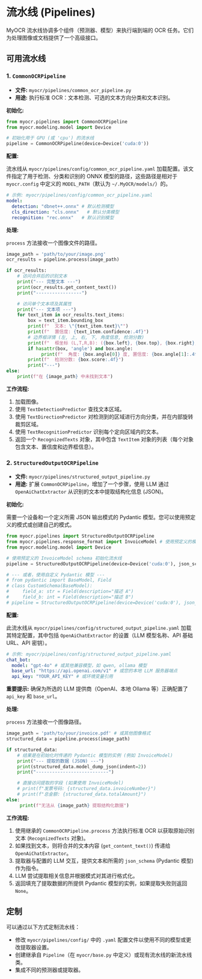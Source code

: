 # 流水线 (Pipelines)

MyOCR 流水线协调多个组件（预测器、模型）来执行端到端的 OCR 任务。它们为处理图像或文档提供了一个高级接口。

## 可用流水线

### 1. `CommonOCRPipeline`

*   **文件:** `myocr/pipelines/common_ocr_pipeline.py`
*   **用途:** 执行标准 OCR：文本检测、可选的文本方向分类和文本识别。

**初始化:**

```python
from myocr.pipelines import CommonOCRPipeline
from myocr.modeling.model import Device

# 初始化用于 GPU (或 'cpu') 的流水线
pipeline = CommonOCRPipeline(device=Device('cuda:0'))
```

**配置:**

流水线从 `myocr/pipelines/config/common_ocr_pipeline.yaml` 加载配置。该文件指定了用于检测、分类和识别的 ONNX 模型的路径，这些路径是相对于 `myocr.config` 中定义的 `MODEL_PATH`（默认为 `~/.MyOCR/models/`）的。

```yaml
# 示例: myocr/pipelines/config/common_ocr_pipeline.yaml
model:
  detection: "dbnet++.onnx" # 默认检测模型
  cls_direction: "cls.onnx"   # 默认分类模型
  recognition: "rec.onnx"   # 默认识别模型
```

**处理:**

`process` 方法接收一个图像文件的路径。

```python
image_path = 'path/to/your/image.png'
ocr_results = pipeline.process(image_path)

if ocr_results:
    # 访问合并后的识别文本
    print("--- 完整文本 ---")
    print(ocr_results.get_content_text())
    print("-----------------")

    # 访问单个文本项及其属性
    print("--- 文本项 ---")
    for text_item in ocr_results.text_items:
        box = text_item.bounding_box
        print(f"  文本: \"{text_item.text}\"")
        print(f"  置信度: {text_item.confidence:.4f}")
        # 边界框详情 (左, 上, 右, 下, 角度信息, 检测分数)
        print(f"  框坐标 (L,T,R,B): ({box.left}, {box.top}, {box.right}, {box.bottom})") 
        if hasattr(box, 'angle') and box.angle:
             print(f"  角度: {box.angle[0]} 度, 置信度: {box.angle[1]:.4f}")
        print(f"  检测分数: {box.score:.4f}")
        print("---")
else:
    print(f"在 {image_path} 中未找到文本")
```

**工作流程:**

1.  加载图像。
2.  使用 `TextDetectionPredictor` 查找文本区域。
3.  使用 `TextDirectionPredictor` 对检测到的区域进行方向分类，并在内部旋转裁剪区域。
4.  使用 `TextRecognitionPredictor` 识别每个定向区域内的文本。
5.  返回一个 `RecognizedTexts` 对象，其中包含 `TextItem` 对象的列表（每个对象包含文本、置信度和边界框信息）。

### 2. `StructuredOutputOCRPipeline`

*   **文件:** `myocr/pipelines/structured_output_pipeline.py`
*   **用途:** 扩展 `CommonOCRPipeline`，增加了一个步骤，使用 LLM 通过 `OpenAiChatExtractor` 从识别的文本中提取结构化信息 (JSON)。

**初始化:**

需要一个设备和一个定义所需 JSON 输出模式的 Pydantic 模型。您可以使用预定义的模式或创建自己的模式。

```python
from myocr.pipelines import StructuredOutputOCRPipeline
from myocr.pipelines.response_format import InvoiceModel # 使用预定义的模型
from myocr.modeling.model import Device

# 使用预定义的 InvoiceModel schema 初始化流水线
pipeline = StructuredOutputOCRPipeline(device=Device('cuda:0'), json_schema=InvoiceModel)

# --- 或者，使用自定义 Pydantic 模型 ---
# from pydantic import BaseModel, Field
# class CustomSchema(BaseModel):
#     field_a: str = Field(description="描述 A")
#     field_b: int = Field(description="描述 B")
# pipeline = StructuredOutputOCRPipeline(device=Device('cuda:0'), json_schema=CustomSchema)
```

**配置:**

此流水线从 `myocr/pipelines/config/structured_output_pipeline.yaml` 加载其特定配置，其中包括 `OpenAiChatExtractor` 的设置（LLM 模型名称、API 基础 URL、API 密钥）。

```yaml
# 示例: myocr/pipelines/config/structured_output_pipeline.yaml
chat_bot:
  model: "gpt-4o" # 或其他兼容模型，如 qwen, ollama 模型
  base_url: "https://api.openai.com/v1" # 或您的本地 LLM 服务器端点
  api_key: "YOUR_API_KEY" # 或环境变量引用
```
**重要提示:** 确保为所选的 LLM 提供商（OpenAI、本地 Ollama 等）正确配置了 `api_key` 和 `base_url`。

**处理:**

`process` 方法接收一个图像路径。

```python
image_path = 'path/to/your/invoice.pdf' # 或其他图像格式
structured_data = pipeline.process(image_path)

if structured_data:
    # 结果是在初始化时传递的 Pydantic 模型的实例 (例如 InvoiceModel)
    print("--- 提取的数据 (JSON) ---")
    print(structured_data.model_dump_json(indent=2))
    print("---------------------------")

    # 直接访问提取的字段 (如果使用 InvoiceModel)
    # print(f"发票号码: {structured_data.invoiceNumber}")
    # print(f"总金额: {structured_data.totalAmount}")
else:
     print(f"无法从 {image_path} 提取结构化数据")

```

**工作流程:**

1.  使用继承的 `CommonOCRPipeline.process` 方法执行标准 OCR 以获取原始识别文本 (`RecognizedTexts` 对象)。
2.  如果找到文本，则将合并的文本内容 (`get_content_text()`) 传递给 `OpenAiChatExtractor`。
3.  提取器与配置的 LLM 交互，提供文本和所需的 `json_schema` (Pydantic 模型) 作为指令。
4.  LLM 尝试提取相关信息并根据模式对其进行格式化。
5.  返回填充了提取数据的所提供 Pydantic 模型的实例，如果提取失败则返回 `None`。

## 定制

可以通过以下方式定制流水线：

*   修改 `myocr/pipelines/config/` 中的 `.yaml` 配置文件以使用不同的模型或更改提取器设置。
*   创建继承自 `Pipeline`（在 `myocr/base.py` 中定义）或现有流水线的新流水线类。
*   集成不同的预测器或提取器。 